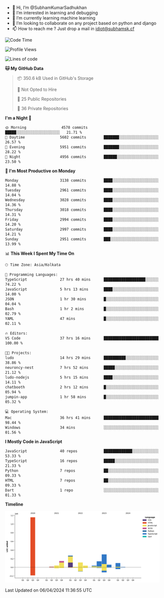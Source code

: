 - 👋 Hi, I’m @SubhamKumarSadhukhan
- 👀 I’m interested in learning and debugging
- 🌱 I’m currently learning machine learning
- 💞️ I’m looking to collaborate on any project based on python and django
- 📫 How to reach me ?
      Just drop a mail in idiot@subhamsk.cf

<!---
SubhamKumarSadhukhan/SubhamKumarSadhukhan is a ✨ special ✨ repository because its `README.md` (this file) appears on your GitHub profile.
You can click the Preview link to take a look at your changes.
--->


<!--START_SECTION:waka-->
![Code Time](http://img.shields.io/badge/Code%20Time-2%2C094%20hrs%2051%20mins-blue)

![Profile Views](http://img.shields.io/badge/Profile%20Views-0-blue)

![Lines of code](https://img.shields.io/badge/From%20Hello%20World%20I%27ve%20Written-2.4%20million%20lines%20of%20code-blue)

**🐱 My GitHub Data** 

> 📦 350.6 kB Used in GitHub's Storage 
 > 
> 🚫 Not Opted to Hire
 > 
> 📜 25 Public Repositories 
 > 
> 🔑 36 Private Repositories 
 > 
**I'm a Night 🦉** 

```text
🌞 Morning                4578 commits        █████░░░░░░░░░░░░░░░░░░░░   21.71 % 
🌆 Daytime                5602 commits        ███████░░░░░░░░░░░░░░░░░░   26.57 % 
🌃 Evening                5951 commits        ███████░░░░░░░░░░░░░░░░░░   28.22 % 
🌙 Night                  4956 commits        ██████░░░░░░░░░░░░░░░░░░░   23.50 % 
```
📅 **I'm Most Productive on Monday** 

```text
Monday                   3138 commits        ████░░░░░░░░░░░░░░░░░░░░░   14.88 % 
Tuesday                  2961 commits        ████░░░░░░░░░░░░░░░░░░░░░   14.04 % 
Wednesday                3028 commits        ████░░░░░░░░░░░░░░░░░░░░░   14.36 % 
Thursday                 3018 commits        ████░░░░░░░░░░░░░░░░░░░░░   14.31 % 
Friday                   2994 commits        ████░░░░░░░░░░░░░░░░░░░░░   14.20 % 
Saturday                 2997 commits        ████░░░░░░░░░░░░░░░░░░░░░   14.21 % 
Sunday                   2951 commits        ███░░░░░░░░░░░░░░░░░░░░░░   13.99 % 
```


📊 **This Week I Spent My Time On** 

```text
🕑︎ Time Zone: Asia/Kolkata

💬 Programming Languages: 
TypeScript               27 hrs 40 mins      ███████████████████░░░░░░   74.22 % 
JavaScript               5 hrs 13 mins       ████░░░░░░░░░░░░░░░░░░░░░   14.00 % 
JSON                     1 hr 30 mins        █░░░░░░░░░░░░░░░░░░░░░░░░   04.04 % 
Bash                     1 hr 2 mins         █░░░░░░░░░░░░░░░░░░░░░░░░   02.79 % 
YAML                     47 mins             █░░░░░░░░░░░░░░░░░░░░░░░░   02.11 % 

🔥 Editors: 
VS Code                  37 hrs 16 mins      █████████████████████████   100.00 % 

🐱‍💻 Projects: 
ludo                     14 hrs 29 mins      ██████████░░░░░░░░░░░░░░░   38.86 % 
neuroncy-nest            7 hrs 52 mins       █████░░░░░░░░░░░░░░░░░░░░   21.12 % 
ludo-nodejs              5 hrs 15 mins       ████░░░░░░░░░░░░░░░░░░░░░   14.11 % 
chatbooth                2 hrs 12 mins       █░░░░░░░░░░░░░░░░░░░░░░░░   05.94 % 
jumpin-app               1 hr 58 mins        █░░░░░░░░░░░░░░░░░░░░░░░░   05.32 % 

💻 Operating System: 
Mac                      36 hrs 41 mins      █████████████████████████   98.44 % 
Windows                  34 mins             ░░░░░░░░░░░░░░░░░░░░░░░░░   01.56 % 
```

**I Mostly Code in JavaScript** 

```text
JavaScript               40 repos            █████████████░░░░░░░░░░░░   53.33 % 
TypeScript               16 repos            █████░░░░░░░░░░░░░░░░░░░░   21.33 % 
Python                   7 repos             ██░░░░░░░░░░░░░░░░░░░░░░░   09.33 % 
HTML                     7 repos             ██░░░░░░░░░░░░░░░░░░░░░░░   09.33 % 
Dart                     1 repo              ░░░░░░░░░░░░░░░░░░░░░░░░░   01.33 % 
```



**Timeline**

![Lines of Code chart](https://raw.githubusercontent.com/SubhamKumarSadhukhan/SubhamKumarSadhukhan/main/assets/bar_graph.png)


 Last Updated on 06/04/2024 11:36:55 UTC
<!--END_SECTION:waka-->
